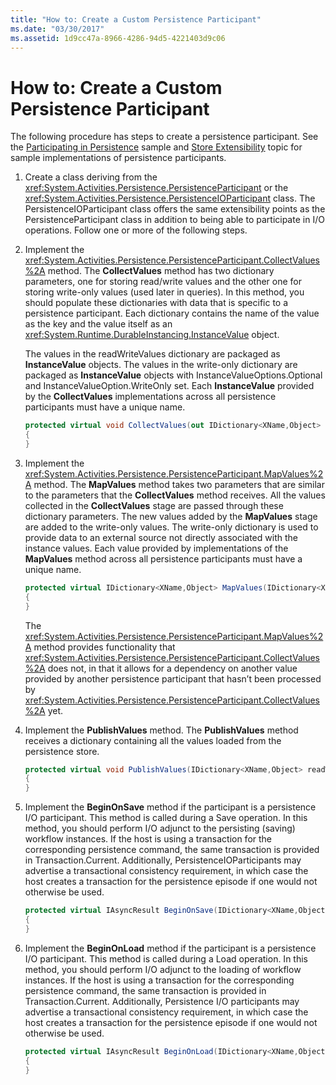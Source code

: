 ```yaml
---
title: "How to: Create a Custom Persistence Participant"
ms.date: "03/30/2017"
ms.assetid: 1d9cc47a-8966-4286-94d5-4221403d9c06
---
```

# How to: Create a Custom Persistence Participant
The following procedure has steps to create a persistence participant. See the [Participating in Persistence](https://docs.microsoft.com/previous-versions/dotnet/netframework-4.0/dd699769(v=vs.100)) sample and [Store Extensibility](store-extensibility.md) topic for sample implementations of persistence participants.  
  
1. Create a class deriving from the <xref:System.Activities.Persistence.PersistenceParticipant> or the <xref:System.Activities.Persistence.PersistenceIOParticipant> class. The PersistenceIOParticipant class offers the same extensibility points as the PersistenceParticipant class in addition to being able to participate in I/O operations. Follow one or more of the following steps.  
  
2. Implement the <xref:System.Activities.Persistence.PersistenceParticipant.CollectValues%2A> method. The **CollectValues** method has two dictionary parameters, one for storing read/write values and the other one for storing write-only values (used later in queries). In this method, you should populate these dictionaries with data that is specific to a persistence participant. Each dictionary contains the name of the value as the key and the value itself as an <xref:System.Runtime.DurableInstancing.InstanceValue> object.  
  
    The values in the readWriteValues dictionary are packaged as **InstanceValue** objects. The values in the write-only dictionary are packaged as **InstanceValue** objects with InstanceValueOptions.Optional and InstanceValueOption.WriteOnly set. Each **InstanceValue** provided by the **CollectValues** implementations across all persistence participants must have a unique name.
  
    ```csharp  
    protected virtual void CollectValues(out IDictionary<XName,Object> readWriteValues, out IDictionary<XName,Object> writeOnlyValues)
    {
    }
    ```  
  
3. Implement the <xref:System.Activities.Persistence.PersistenceParticipant.MapValues%2A> method. The **MapValues** method takes two parameters that are similar to the parameters that the **CollectValues** method receives. All the values collected in the **CollectValues** stage are passed through these dictionary parameters. The new values added by the **MapValues** stage are added to the write-only values.  The write-only dictionary is used to provide data to an external source not directly associated with the instance values. Each value provided by implementations of the **MapValues** method across all persistence participants must have a unique name.  
  
    ```csharp  
    protected virtual IDictionary<XName,Object> MapValues(IDictionary<XName,Object> readWriteValues,IDictionary<XName,Object> writeOnlyValues)
    {
    }
    ```  
  
     The <xref:System.Activities.Persistence.PersistenceParticipant.MapValues%2A> method provides functionality that <xref:System.Activities.Persistence.PersistenceParticipant.CollectValues%2A> does not, in that it allows for a dependency on another value provided by another persistence participant that hasn’t been processed by <xref:System.Activities.Persistence.PersistenceParticipant.CollectValues%2A> yet.  
  
4. Implement the **PublishValues** method. The **PublishValues** method receives a dictionary containing all the values loaded from the persistence store.  
  
    ```csharp  
    protected virtual void PublishValues(IDictionary<XName,Object> readWriteValues)
    {
    }
    ```  
  
5. Implement the **BeginOnSave** method if the participant is a persistence I/O participant. This method is called during a Save operation. In this method, you should perform I/O adjunct to the persisting (saving) workflow instances.  If the host is using a transaction for the corresponding persistence command, the same transaction is provided in Transaction.Current.  Additionally, PersistenceIOParticipants may advertise a transactional consistency requirement, in which case the host creates a transaction for the persistence episode if one would not otherwise be used.  
  
    ```csharp  
    protected virtual IAsyncResult BeginOnSave(IDictionary<XName,Object> readWriteValues, IDictionary<XName,Object> writeOnlyValues, TimeSpan timeout, AsyncCallback callback, Object state)
    {
    }
    ```  
  
6. Implement the **BeginOnLoad** method if the participant is a persistence I/O participant. This method is called during a Load operation. In this method, you should perform I/O adjunct to the loading of workflow instances. If the host is using a transaction for the corresponding persistence command, the same transaction is provided in Transaction.Current. Additionally, Persistence I/O participants may advertise a transactional consistency requirement, in which case the host creates a transaction for the persistence episode if one would not otherwise be used.  
  
    ```csharp  
    protected virtual IAsyncResult BeginOnLoad(IDictionary<XName,Object> readWriteValues, TimeSpan timeout, AsyncCallback callback, Object state)
    {
    }
    ```
